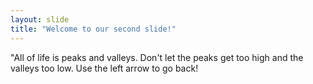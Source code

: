 ```yaml
---
layout: slide
title: "Welcome to our second slide!"
---
```

"All of life is peaks and valleys. Don't let the peaks get too high and the valleys too low.
Use the left arrow to go back!
